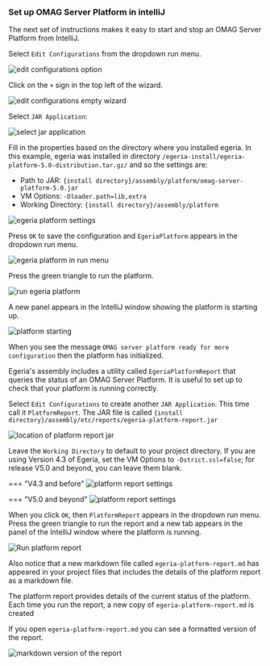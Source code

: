<!-- SPDX-License-Identifier: CC-BY-4.0 -->
<!-- Copyright Contributors to the Egeria project. -->

### Set up OMAG Server Platform in intelliJ

The next set of instructions makes it easy to start and stop an OMAG Server Platform from IntelliJ.

Select `Edit Configurations` from the dropdown run menu.

![edit configurations option](edit-configurations.png)

Click on the `+` sign in the top left of the wizard.

![edit configurations empty wizard](edit-configurations-empty-wizard.png)

Select `JAR Application`:

![select jar application](select-jar-application.png)

Fill in the properties based on the directory where you installed egeria.  In this example, egeria was installed in directory `/egeria-install/egeria-platform-5.0-distribution.tar.gz/` and so the settings are:

* Path to JAR: `{install directory}/assembly/platform/omag-server-platform-5.0.jar`
* VM Options: `-Dloader.path=lib,extra`
* Working Directory: `{install directory}/assembly/platform`

![egeria platform settings](egeria-platform-settings.png)

Press `OK` to save the configuration and `EgeriaPlatform` appears in the dropdown run menu.

![egeria platform in run menu](egeria-platform-in-run-menu.png)

Press the green triangle to run the platform.

![run egeria platform](run-egeria-platform.png)

A new panel appears in the IntelliJ window showing the platform is starting up.

![platform starting](platform-starting.png)

When you see the message `OMAG server platform ready for more configuration` then the platform has initialized.

Egeria's assembly includes a utility called `EgeriaPlatformReport` that queries the status of an OMAG Server Platform.  It is useful to set up to check that your platform is running correctly.

Select `Edit Configurations` to create another `JAR Application`.  This time call it `PlatformReport`.  The JAR file is called `{install directory}/assembly/etc/reports/egeria-platform-report.jar`

![location of platform report jar](location-of-platform-report.png)

Leave the `Working Directory` to default to your project directory.  If you are using Version 4.3 of Egeria, set the VM Options to `-Dstrict.ssl=false`; for release V5.0 and beyond, you can leave them blank.

=== "V4.3 and before"
    ![platform report settings](platform-report-settings-4-3.png)

=== "V5.0 and beyond"
    ![platform report settings](platform-report-settings-4-4.png)

When you click `OK`, then `PlatformReport` appears in the dropdown run menu.  Press the green triangle to run the report and a new tab appears in the panel of the IntelliJ window where the platform is running.

![Run platform report](run-platform-report.png)

Also notice that a new markdown file called `egeria-platform-report.md` has appeared in your project files that includes the details of the platform report as a markdown file.

The platform report provides details of the current status of the platform.  Each time you run the report, a new copy of `egeria-platform-report.md` is created

If you open `egeria-platform-report.md` you can see a formatted version of the report.

![markdown version of the report](platform-report-as-markdown.png)
